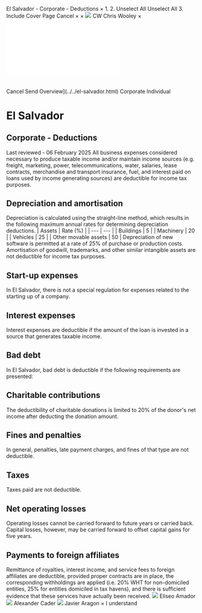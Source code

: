 El Salvador - Corporate - Deductions
×
1.
2.
Unselect All
Unselect All
3.
Include Cover Page
Cancel
×
×
![](../../-/media/world-wide-tax-summaries/attachments/global---chris-wooley.ashx%3Frev=ac5e5f3223b34096b1afc2a6009c7320&revision=ac5e5f32-23b3-4096-b1af-c2a6009c7320&hash=859B7ADC84DC2CBEC9760E9E6EE7DE6D0A8BFCDF)
CW
Chris Wooley
×
![](deductions.html)
######
Cancel
Send
Overview](../../el-salvador.html)
Corporate
Individual
# El Salvador
## Corporate - Deductions
Last reviewed - 06 February 2025
All business expenses considered necessary to produce taxable income and/or maintain income sources (e.g. freight, marketing, power, telecommunications, water, salaries, lease contracts, merchandise and transport insurance, fuel, and interest paid on loans used by income generating sources) are deductible for income tax purposes.
## Depreciation and amortisation
Depreciation is calculated using the straight-line method, which results in the following maximum annual rates for determining depreciation deductions.
| Assets | Rate (%) |
| --- | --- |
| Buildings | 5 |
| Machinery | 20 |
| Vehicles | 25 |
| Other movable assets | 50 |
Depreciation of new software is permitted at a rate of 25% of purchase or production costs.
Amortisation of goodwill, trademarks, and other similar intangible assets are not deductible for income tax purposes.
## Start-up expenses
In El Salvador, there is not a special regulation for expenses related to the starting up of a company.
## Interest expenses
Interest expenses are deductible if the amount of the loan is invested in a source that generates taxable income.
## Bad debt
In El Salvador, bad debt is deductible if the following requirements are presented:
## Charitable contributions
The deductibility of charitable donations is limited to 20% of the donor's net income after deducting the donation amount.
## Fines and penalties
In general, penalties, late payment charges, and fines of that type are not deductible.
## Taxes
Taxes paid are not deductible.
## Net operating losses
Operating losses cannot be carried forward to future years or carried back. Capital losses, however, may be carried forward to offset capital gains for five years.
## Payments to foreign affiliates
Remittance of royalties, interest income, and service fees to foreign affiliates are deductible, provided proper contracts are in place, the corresponding withholdings are applied (i.e. 20% WHT for non-domiciled entities, 25% for entities domiciled in tax havens), and there is sufficient evidence that these services have actually been received.
![](../../-/media/world-wide-tax-summaries/elsalvadoreliseo-amadorel-salvador--eliseo-amadorpng20250206155700109.ashx%3Frev=0d1f66396fe345b59ca30093d87ab64e&revision=0d1f6639-6fe3-45b5-9ca3-0093d87ab64e&hash=E07072D37E4D4D38A8F2B32E89DD2A2FCC290BCE)
Eliseo Amador
![](../../-/media/world-wide-tax-summaries/elsalvadoralexander-caderel-salvador---alexander-caderjpg20250206160154712.ashx%3Frev=e8a19e90c3584ed796f59cc9eebca8be&revision=e8a19e90-c358-4ed7-96f5-9cc9eebca8be&hash=D89BC8B63BD17372D6CBBFDAE817602CD8C76F56)
Alexander Cader
![](../../-/media/world-wide-tax-summaries/elsalvadorjavier-aragonel-salvador--javier-aragonjpg20250219172641039.ashx%3Frev=665e995fca5647f99657f82859cbce94&revision=665e995f-ca56-47f9-9657-f82859cbce94&hash=D333E7E7F12A5A413C57483991C275E24E1D9362)
Javier Aragon
×
I understand